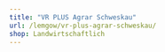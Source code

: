 ```yaml
---
title: "VR PLUS Agrar Schweskau"
url: /lemgow/vr-plus-agrar-schweskau/
shop: Landwirtschaftlich
---
```

